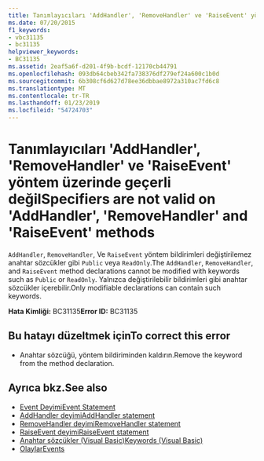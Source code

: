 ```yaml
---
title: Tanımlayıcıları 'AddHandler', 'RemoveHandler' ve 'RaiseEvent' yöntem üzerinde geçerli değil
ms.date: 07/20/2015
f1_keywords:
- vbc31135
- bc31135
helpviewer_keywords:
- BC31135
ms.assetid: 2eaf5a6f-d201-4f9b-bcdf-12170cb44791
ms.openlocfilehash: 093db64cbeb342fa738376df279ef24a600c1b0d
ms.sourcegitcommit: 6b308cf6d627d78ee36dbbae8972a310ac7fd6c8
ms.translationtype: MT
ms.contentlocale: tr-TR
ms.lasthandoff: 01/23/2019
ms.locfileid: "54724703"
---
```

# <a name="specifiers-are-not-valid-on-addhandler-removehandler-and-raiseevent-methods"></a><span data-ttu-id="dbf74-102">Tanımlayıcıları 'AddHandler', 'RemoveHandler' ve 'RaiseEvent' yöntem üzerinde geçerli değil</span><span class="sxs-lookup"><span data-stu-id="dbf74-102">Specifiers are not valid on 'AddHandler', 'RemoveHandler' and 'RaiseEvent' methods</span></span>
<span data-ttu-id="dbf74-103">`AddHandler`, `RemoveHandler`, Ve `RaiseEvent` yöntem bildirimleri değiştirilemez anahtar sözcükler gibi `Public` veya `ReadOnly`.</span><span class="sxs-lookup"><span data-stu-id="dbf74-103">The `AddHandler`, `RemoveHandler`, and `RaiseEvent` method declarations cannot be modified with keywords such as `Public` or `ReadOnly`.</span></span> <span data-ttu-id="dbf74-104">Yalnızca değiştirilebilir bildirimleri gibi anahtar sözcükler içerebilir.</span><span class="sxs-lookup"><span data-stu-id="dbf74-104">Only modifiable declarations can contain such keywords.</span></span>  
  
 <span data-ttu-id="dbf74-105">**Hata Kimliği:** BC31135</span><span class="sxs-lookup"><span data-stu-id="dbf74-105">**Error ID:** BC31135</span></span>  
  
## <a name="to-correct-this-error"></a><span data-ttu-id="dbf74-106">Bu hatayı düzeltmek için</span><span class="sxs-lookup"><span data-stu-id="dbf74-106">To correct this error</span></span>  
  
-   <span data-ttu-id="dbf74-107">Anahtar sözcüğü, yöntem bildiriminden kaldırın.</span><span class="sxs-lookup"><span data-stu-id="dbf74-107">Remove the keyword from the method declaration.</span></span>  
  
## <a name="see-also"></a><span data-ttu-id="dbf74-108">Ayrıca bkz.</span><span class="sxs-lookup"><span data-stu-id="dbf74-108">See also</span></span>
- [<span data-ttu-id="dbf74-109">Event Deyimi</span><span class="sxs-lookup"><span data-stu-id="dbf74-109">Event Statement</span></span>](../../visual-basic/language-reference/statements/event-statement.md)
- [<span data-ttu-id="dbf74-110">AddHandler deyimi</span><span class="sxs-lookup"><span data-stu-id="dbf74-110">AddHandler statement</span></span>](~/docs/visual-basic/language-reference/statements/addhandler-statement.md)
- [<span data-ttu-id="dbf74-111">RemoveHandler deyimi</span><span class="sxs-lookup"><span data-stu-id="dbf74-111">RemoveHandler statement</span></span>](~/docs/visual-basic/language-reference/statements/removehandler-statement.md)
- [<span data-ttu-id="dbf74-112">RaiseEvent deyimi</span><span class="sxs-lookup"><span data-stu-id="dbf74-112">RaiseEvent statement</span></span>](~/docs/visual-basic/language-reference/statements/raiseevent-statement.md)
- [<span data-ttu-id="dbf74-113">Anahtar sözcükler (Visual Basic)</span><span class="sxs-lookup"><span data-stu-id="dbf74-113">Keywords (Visual Basic)</span></span>](~/docs/visual-basic/language-reference/keywords/index.md)
- [<span data-ttu-id="dbf74-114">Olaylar</span><span class="sxs-lookup"><span data-stu-id="dbf74-114">Events</span></span>](../../visual-basic/programming-guide/language-features/events/index.md)
